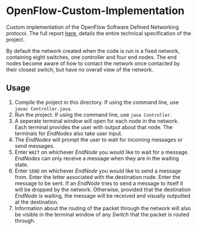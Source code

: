 # OpenFlow-Custom-Implementation
Custom implementation of the OpenFlow Software Defined Networking protocol. The full report [here](OpenFlow-Report.pdf), details the entire technical specification of the project.

By default the network created when the code is run is a fixed network, containing eight switches, one controller and four end nodes. The end nodes become aware of how to contact the network once contacted by their closest switch, but have no overall view of the network.

## Usage
1. Compile the project in this directory. If using the command line, use `javac Controller.java`.
2. Run the project. If using the command line, use `java Controller`.
3. A seperate terminal window will open for each node in the network. Each terminal provides the user with output about that node. The terminals for *EndNodes* also take user input.
4. The *EndNodes* will prompt the user to wait for incoming messages or send messages.
5. Enter `WAIT` on whichever *EndNode* you would like to wait for a message. *EndNodes* can only receive a message when they are in the waiting state.
6. Enter `SEND` on whichever *EndNode* you would like to send a message from. Enter the letter associated with the destination node. Enter the message to be sent. If an *EndNode* tries to send a message to itself it will be dropped by the network. Otherwise, provided that the destination *EndNode* is waiting, the message will be received and visually outputted at the destination.
7. Information about the routing of the packet through the network will also be visible in the terminal window of any *Switch* that the packet is routed through.